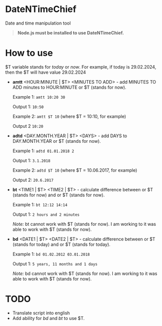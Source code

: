 # DateNTimeChief
Date and time manipulation tool

> **Node.js must be installed to use DateNTimeChief.**

# How to use

$T variable stands for _today_ or _now_. For example, if today is 29.02.2024, then the $T will have value 29.02.2024

* **amtt** <HOUR:MINUTE | $T> \<MINUTES TO ADD\> - add MINUTES TO ADD minutes to HOUR:MINUTE or $T (stands for now).
  
  Example 1: `amtt 10:20 30`
  
  Output 1: `10:50`

  Example 2: `amtt $T 10` (where $T = 10:10, for example)

  Output 2 `10:20`
* **adtd** <DAY.MONTH.YEAR | $T> \<DAYS\> - add DAYS to DAY.MONTH.YEAR or $T (stands for now).

  Example 1: `adtd 01.01.2018 2`

  Output 1: `3.1.2018`

  Example 2: `adtd $T 10` (where $T = 10.06.2017, for example)

  Output 2: `20.6.2017`
* **bt** <TIME1 | $T> <TIME2 | $T> - calculate difference between <TIME1> or $T (stands for now) and <TIME2> or $T (stands for now).

  Example 1: `bt 12:12 14:14`

  Output 1: `2 hours and 2 minutes`
  
  _Note:_ bt cannot work with $T (stands for now). I am working to it was able to work with $T (stands for now).
* **bd** <DATE1 | $T> <DATE2 | $T> - calculate difference between <DATE1> or $T (stands for today) and <DATE2> or $T (stands for today).

  Example 1: `bd 01.02.2012 03.01.2018`

  Output 1: `5 years, 11 months and 1 days`

  _Note:_ bd cannot work with $T (stands for now). I am working to it was able to work with $T (stands for now).

# TODO
* Translate script into english
* Add ability for _bd_ and _bt_ to use $T.
